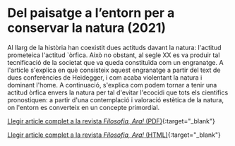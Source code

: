 # Del paisatge a l’entorn per a conservar la natura (2021)

Al llarg de la història han coexistit dues actituds davant la natura: l'actitud prometeica l'actitud `òrfica. Això no
obstant, al segle XX es va produir tal tecnificació de la societat que va queda constituïda com un engranatge. A
l'article s'explica en què consisteix aquest engranatge a partir del text de dues conferències de Heidegger, i com acaba
violentant la natura i dominant l'home. A continuació, s'explica com podem tornar a tenir una actitud òrfica envers la
natura per tal d'evitar l'ecocidi que tots els científics pronostiquen: a partir d'una contemplació i valoració estètica
de la natura, on l'entorn es converteix en un concepte primordial.

[Llegir article complet a la revista _Filosofia, Ara!_ (PDF)](http://www.infofilosofia.info/revista-prova/index.php/FA/article/view/258/353){:target="_blank"}

[Llegir article complet a la revista _Filosofia, Ara!_ (HTML)](http://www.infofilosofia.info/revista-prova/index.php/FA/article/view/258/364){:target="_blank"}
